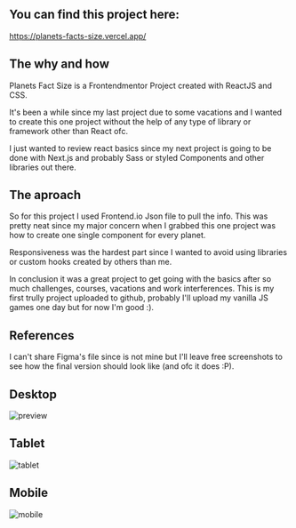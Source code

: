 ## You can find this project here:

https://planets-facts-size.vercel.app/

## The why and how
Planets Fact Size is a Frontendmentor Project created with ReactJS and CSS.

It's been a while since my last project due to some vacations and I wanted to create this one project without the help of any type of library or framework other than React ofc.

I just wanted to review react basics since my next project is going to be done with Next.js and probably Sass or styled Components and other libraries out there.

## The aproach
So for this project I used Frontend.io Json file to pull the info. This was pretty neat since my major concern when I grabbed this one project was how to create one single component for every planet. 

Responsiveness was the hardest part since I wanted to avoid using libraries or custom hooks created by others than me.

In conclusion it was a great project to get going with the basics after so much challenges, courses, vacations and work interferences. This is my first trully project uploaded to github, probably I'll upload my vanilla JS games one day but for now I'm good :).

## References
I can't share Figma's file since is not mine but I'll leave free screenshots to see how the final version should look like (and ofc it does :P).

## Desktop
![preview](https://user-images.githubusercontent.com/101018458/221227542-2823036e-2dc0-42fa-8722-035d94553647.jpg)

## Tablet
![tablet](https://user-images.githubusercontent.com/101018458/221239082-c0da650d-3049-4a17-b98a-4ef07f9f9f2d.jpg)

## Mobile
![mobile](https://user-images.githubusercontent.com/101018458/221239189-521498ea-647e-48a4-ad9b-55e305e50fdb.jpg)
